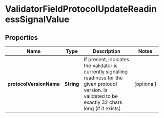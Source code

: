 

# ValidatorFieldProtocolUpdateReadinessSignalValue


## Properties

| Name | Type | Description | Notes |
|------------ | ------------- | ------------- | -------------|
|**protocolVersionName** | **String** | If present, indicates the validator is currently signalling readiness for the given protocol version. Is validated to be exactly 32 chars long (if it exists).  |  [optional] |



